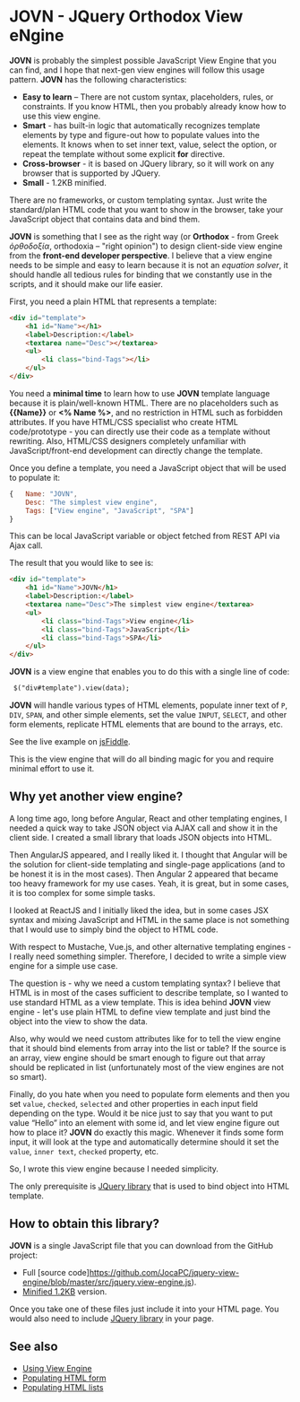 # JOVN - JQuery Orthodox View eNgine

**JOVN** is probably the simplest possible JavaScript View Engine that you can find, and I hope that next-gen view engines will follow this usage pattern. **JOVN** has the following characteristics:

-   **Easy to learn** – There are not custom syntax, placeholders, rules, or constraints. If you know HTML, then you probably already know how to use this view engine.
-   **Smart** - has built-in logic that automatically recognizes template elements by type and figure-out how to populate values into the elements. It knows when to set inner text, value, select the option, or repeat the template without some explicit **for** directive.
-   **Cross-browser** - it is based on JQuery library, so it will work on any browser that is supported by JQuery.
-   **Small** - 1.2KB minified.

There are no frameworks, or custom templating syntax. Just write the standard/plan HTML code that you want to show in the browser, take your JavaScript object that contains data and bind them.

**JOVN** is something that I see as the right way (or **Orthodox** - from Greek *ὀρθοδοξία*, orthodoxia – "right opinion") to design client-side view engine from the **front-end developer perspective**. I believe that a view engine needs to be simple and easy to learn because it is not an *equation solver*, it should handle all tedious rules for binding that we constantly use in the scripts, and it should make our life easier.

First, you need a plain HTML that represents a template:
```html
<div id="template">
    <h1 id="Name"></h1>
    <label>Description:</label>
    <textarea name="Desc"></textarea>
    <ul>
        <li class="bind-Tags"></li>
    </ul>
</div>
```

You need a **minimal time** to learn how to use **JOVN** template language because it is plain/well-known HTML. There are no placeholders such as **&#123;&#123;Name&#125;&#125;** or **&lt;% Name %&gt;**, and no restriction in HTML such as forbidden attributes.
If you have HTML/CSS specialist who create HTML code/prototype - you can directly use their code as a template without rewriting. Also, HTML/CSS designers completely unfamiliar with JavaScript/front-end development can directly change the template.

Once you define a template, you need a JavaScript object that will be used to populate it:
```javascript
{   Name: "JOVN",
    Desc: "The simplest view engine",
    Tags: ["View engine", "JavaScript", "SPA"]
}
```
This can be local JavaScript variable or object fetched from REST API via Ajax call.

The result that you would like to see is:
```html
<div id="template">
    <h1 id="Name">JOVN</h1>
    <label>Description:</label>
    <textarea name="Desc">The simplest view engine</textarea>
    <ul>
        <li class="bind-Tags">View engine</li>
        <li class="bind-Tags">JavaScript</li>
        <li class="bind-Tags">SPA</li>
    </ul>
</div>
```

**JOVN** is a view engine that enables you to do this with a single line of code:
```html
 $("div#template").view(data);
```
**JOVN** will handle various types of HTML elements, populate inner text of `P`, `DIV`, `SPAN`, and other simple elements, set the value `INPUT`, `SELECT`, and other form elements, replicate HTML elements that are bound to the arrays, etc. 

See the live example on [jsFiddle](https://jsfiddle.net/jocapc/4rzv83vt/).

This is the view engine that will do all binding magic for you and require minimal effort to use it.

## Why yet another view engine?

A long time ago, long before Angular, React and other templating engines, I needed a quick way to take JSON object via AJAX call and show it in the client side. I created a small library that loads JSON objects into HTML.

Then AngularJS appeared, and I really liked it. I thought that Angular will be the solution for client-side templating and single-page applications (and to be honest it is in the most cases). Then Angular 2 appeared that became too heavy framework for my use cases. Yeah, it is great, but in some cases, it is too complex for some simple tasks.

I looked at ReactJS and I initially liked the idea, but in some cases JSX syntax and mixing JavaScript and HTML in the same place is not something that I would use to simply bind the object to HTML code.

With respect to Mustache, Vue.js, and other alternative templating engines - I really need something simpler. Therefore, I decided to write a simple view engine for a simple use case.

The question is - why we need a custom templating syntax? I believe that HTML is in most of the cases sufficient to describe template, so I wanted to use standard HTML as a view template. This is idea behind **JOVN** view engine - let's use plain HTML to define view template and just bind the object into the view to show the data.

Also, why would we need custom attributes like for to tell the view engine that it should bind elements from array into the list or table? If the source is an array, view engine should be smart enough to figure out that array should be replicated in list (unfortunately most of the view engines are not so smart). 

Finally, do you hate when you need to populate form elements and then you set `value`, `checked`, `selected` and other properties in each input field depending on the type. Would it be nice just to say that you want to put value “Hello” into an element with some id, and let view engine figure out how to place it?
**JOVN** do exactly this magic. Whenever it finds some form input, it will look at the type and automatically determine should it set the `value`, `inner text`, `checked` property, etc.

So, I wrote this view engine because I needed simplicity.

The only prerequisite is [JQuery library](https://jquery.com/) that is used to bind object into HTML template.

## How to obtain this library?

**JOVN** is a single JavaScript file that you can download from the GitHub project:
 - Full [source code]https://github.com/JocaPC/jquery-view-engine/blob/master/src/jquery.view-engine.js).
 - [Minified 1.2KB](https://github.com/JocaPC/jquery-view-engine/blob/master/src/jquery.view-engine.min.js.gz) version.

 Once you take one of these files just include it into your HTML page. You would also need to include [JQuery library](https://jquery.com/) in your page.

## See also
 - [Using View Engine](usage)
 - [Populating HTML form](form)
 - [Populating HTML lists](iterators)